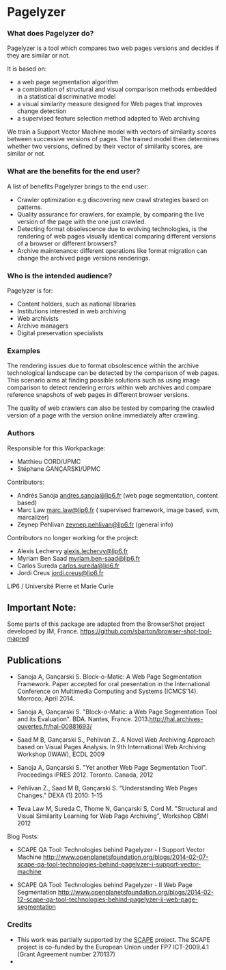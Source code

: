Pagelyzer 
====================================================================

### What does Pagelyzer do?

Pagelyzer is a tool which compares two web pages versions and decides if they are similar or not.

It is based on:
* a web page segmentation algorithm
* a combination of structural and visual comparison methods embedded in a statistical discriminative model
* a visual similarity measure designed for Web pages that improves change detection
* a supervised feature selection method adapted to Web archiving

We train a Support Vector Machine model with vectors of similarity scores between successive versions of pages. The trained model then determines whether two versions, defined by their vector of similarity scores, are similar or not.

### What are the benefits for the end user?

A list of benefits Pagelyzer brings to the end user:

* Crawler optimization e.g discovering new crawl strategies based on patterns.
* Quality assurance for crawlers, for example, by comparing the live version of the page with the one just crawled.
* Detecting format obsolescence due to evolving technologies, is the rendering of web pages visually identical comparing different versions of a browser or different browsers?
* Archive maintenance: different operations like format migration can change the archived page versions renderings.

### Who is the intended audience?

Pagelyzer is for:

* Content holders, such as national libraries
* Institutions interested in web archiving
* Web archivists
* Archive managers
* Digital preservation specialists


### Examples
The rendering issues due to format obsolescence within the archive technological
landscape can be detected by the comparison of web pages. This scenario aims at finding possible 
solutions such as using image comparison to detect rendering errors within web archives and compare 
reference snapshots of web pages in different browser versions.

The quality of web crawlers can also be tested by comparing the crawled version of a page with the version online immediately after crawling. 

### Authors

Responsible for this Workpackage:

* Matthieu CORD/UPMC
* Stéphane GANÇARSKI/UPMC

Contributors:

* Andrés Sanoja <andres.sanoja@lip6.fr> (web page segmentation, content based)
* Marc Law <marc.law@lip6.fr> ( supervised framework, image based, svm, marcalizer)
* Zeynep Pehlivan <zeynep.pehlivan@lip6.fr> (general info)

Contributors no longer working for the project:

* Alexis Lechervy <alexis.lechervy@lip6.fr> 
* Myriam Ben Saad <myriam.ben-saad@lip6.fr>
* Carlos Sureda <carlos.sureda@lip6.fr>
* Jordi Creus <jordi.creus@lip6.fr>

LIP6 / Université Pierre et Marie Curie


Important Note:
----------------
Some parts of this package are adapted from the BrowserShot project developed by IM, France. https://github.com/sbarton/browser-shot-tool-mapred


Publications
-----------

* Sanoja A, Gançarski S. Block-o-Matic: A Web Page Segmentation Framework. Paper accepted for oral presentation in the International Conference on Multimedia Computing and Systems (ICMCS'14). Morroco, April 2014.

* Sanoja A, Gançarski S. "Block-o-Matic: a Web Page Segmentation Tool and its Evaluation". BDA. Nantes, France. 2013.http://hal.archives-ouvertes.fr/hal-00881693/

* Saad M B, Gançarski S., Pehlivan Z.. A Novel Web Archiving Approach based on Visual Pages Analysis. In 9th International Web Archiving Workshop (IWAW), ECDL 2009

* Sanoja A, Gançarski S. "Yet another Web Page Segmentation Tool". Proceedings iPRES 2012. Toronto. Canada, 2012

* Pehlivan Z., Saad M B, Gançarski S. "Understanding Web Pages Changes." DEXA (1) 2010: 1-15

* Teva Law M, Sureda C, Thome N, Gançarski S, Cord M. "Structural and Visual Similarity Learning for Web Page Archiving", Workshop CBMI 2012

Blog Posts:

* SCAPE QA Tool: Technologies behind Pagelyzer - I Support Vector Machine
http://www.openplanetsfoundation.org/blogs/2014-02-07-scape-qa-tool-technologies-behind-pagelyzer-i-support-vector-machine

* SCAPE QA Tool: Technologies behind Pagelyzer - II Web Page Segmentation
http://www.openplanetsfoundation.org/blogs/2014-02-12-scape-qa-tool-technologies-behind-pagelyzer-ii-web-page-segmentation


### Credits
* This work was partially supported by the [SCAPE](http://www.scape-project.eu/) project. The SCAPE project is co-funded by the European Union under FP7 ICT-2009.4.1 (Grant Agreement number 270137)
* 
